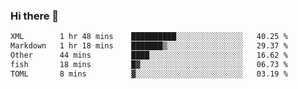 ### Hi there 👋

<!--
**WShiBin/WShiBin** is a ✨ _special_ ✨ repository because its `README.md` (this file) appears on your GitHub profile.

Here are some ideas to get you started:

- 🔭 I’m currently working on ...
- 🌱 I’m currently learning ...
- 👯 I’m looking to collaborate on ...
- 🤔 I’m looking for help with ...
- 💬 Ask me about ...
- 📫 How to reach me: ...
- 😄 Pronouns: ...
- ⚡ Fun fact: ...
-->

<!--START_SECTION:waka-->

```txt
XML        1 hr 48 mins    ██████████░░░░░░░░░░░░░░░   40.25 %
Markdown   1 hr 18 mins    ███████▒░░░░░░░░░░░░░░░░░   29.37 %
Other      44 mins         ████░░░░░░░░░░░░░░░░░░░░░   16.62 %
fish       18 mins         █▓░░░░░░░░░░░░░░░░░░░░░░░   06.73 %
TOML       8 mins          ▓░░░░░░░░░░░░░░░░░░░░░░░░   03.19 %
```

<!--END_SECTION:waka-->

